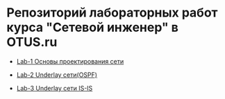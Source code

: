 # Репозиторий лабораторных работ курса "Сетевой инженер" в OTUS.ru
- [Lab-1 Основы проектирования сети](https://github.com/sylveron/otus_network_engineer/blob/da1f325329dddaf602fd2e20339742681b4ff144/Lab-1/README.md)
 
 - [Lab-2 Underlay сети(OSPF)](https://github.com/sylveron/otus_network_engineer/blob/main/Lab-2/README.md)

- [Lab-3 Underlay сети IS-IS](C:\Users\mega\Documents\progi\git-hub\otus_network_engineer\Lab-3\README.md)